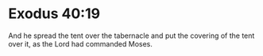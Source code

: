 # Exodus 40:19

And he spread the tent over the tabernacle and put the covering of the tent over it, as the Lord had commanded Moses.
